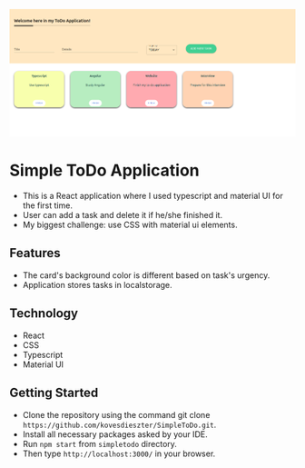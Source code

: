 ![alt hydro1](simpletodo.png)

# Simple ToDo Application
- This is a React application where I used typescript and material UI for the first time.
- User can add a task and delete it if he/she finished it.
- My biggest challenge: use CSS with material ui elements.

## Features
- The card's background color is different based on task's urgency.
- Application stores tasks in localstorage.

## Technology

- React
- CSS
- Typescript
- Material UI

## Getting Started

- Clone the repository using the command git clone `https://github.com/kovesdieszter/SimpleToDo.git`.
- Install all necessary packages asked by your IDE.
- Run `npm start` from `simpletodo` directory.
- Then type `http://localhost:3000/` in your browser.
